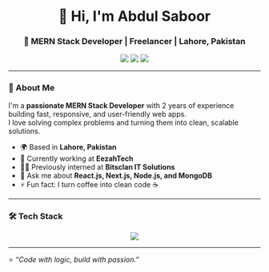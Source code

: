 <!-- 💫 Modern GitHub Profile for Abdul Saboor -->

<h1 align="center">👋 Hi, I'm Abdul Saboor</h1>
<h3 align="center">🚀 MERN Stack Developer | Freelancer | Lahore, Pakistan</h3>

<p align="center">
  <a href="mailto:abdul.saboor.dev@gmail.com"><img src="https://img.shields.io/badge/Email-Contact%20Me-red?style=for-the-badge&logo=gmail"></a>
  <a href="https://www.linkedin.com/in/abdul--saboor/"><img src="https://img.shields.io/badge/LinkedIn-Profile-blue?style=for-the-badge&logo=linkedin"></a>
  <a href="https://github.com/AbdulSaboor"><img src="https://img.shields.io/badge/GitHub-AbdulSaboor-black?style=for-the-badge&logo=github"></a>
</p>

---

### 🧠 About Me
I'm a **passionate MERN Stack Developer** with 2 years of experience building fast, responsive, and user-friendly web apps.  
I love solving complex problems and turning them into clean, scalable solutions.

- 🌍 Based in **Lahore, Pakistan**  
- 💼 Currently working at **EezahTech**  
- 🧑‍💻 Previously interned at **Bitsclan IT Solutions**  
- 💬 Ask me about **React.js, Next.js, Node.js, and MongoDB**  
- ⚡ Fun fact: I turn coffee into clean code ☕

---

### 🛠️ Tech Stack
<p align="center">
  <img src="https://skillicons.dev/icons?i=html,css,bootstrap,tailwind,js,react,nextjs,redux,nodejs,express,mongodb,git,github,postman" />
</p>

---

⭐ *“Code with logic, build with passion.”*  
